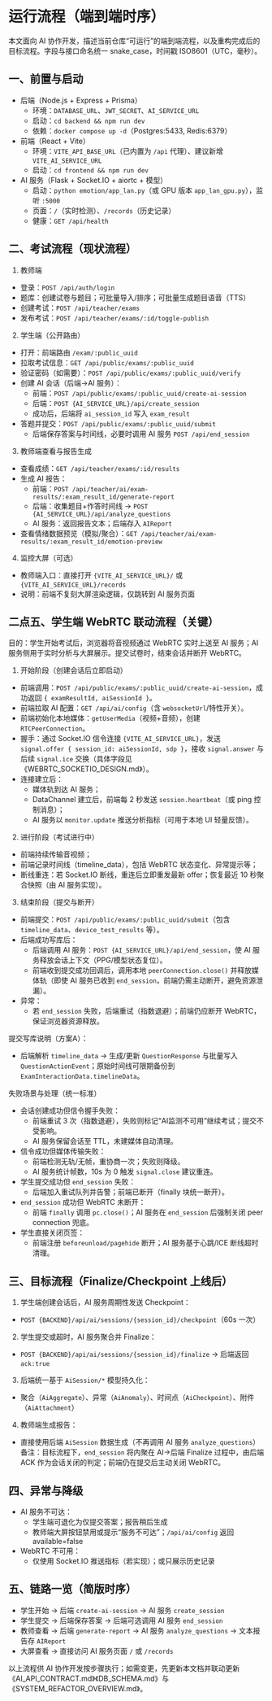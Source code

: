# 运行流程（端到端时序）

本文面向 AI 协作开发，描述当前仓库“可运行”的端到端流程，以及重构完成后的目标流程。字段与接口命名统一 snake_case，时间戳 ISO8601（UTC，毫秒）。

## 一、前置与启动
- 后端（Node.js + Express + Prisma）
  - 环境：`DATABASE_URL`、`JWT_SECRET`、`AI_SERVICE_URL`
  - 启动：`cd backend && npm run dev`
  - 依赖：`docker compose up -d`（Postgres:5433, Redis:6379）
- 前端（React + Vite）
  - 环境：`VITE_API_BASE_URL`（已内置为 `/api` 代理）、建议新增 `VITE_AI_SERVICE_URL`
  - 启动：`cd frontend && npm run dev`
- AI 服务（Flask + Socket.IO + aiortc + 模型）
  - 启动：`python emotion/app_lan.py`（或 GPU 版本 `app_lan_gpu.py`），监听 `:5000`
  - 页面：`/`（实时检测）、`/records`（历史记录）
  - 健康：`GET /api/health`

## 二、考试流程（现状流程）
1) 教师端
- 登录：`POST /api/auth/login`
- 题库：创建试卷与题目；可批量导入/排序；可批量生成题目语音（TTS）
- 创建考试：`POST /api/teacher/exams`
- 发布考试：`POST /api/teacher/exams/:id/toggle-publish`

2) 学生端（公开路由）
- 打开：前端路由 `/exam/:public_uuid`
- 拉取考试信息：`GET /api/public/exams/:public_uuid`
- 验证密码（如需要）：`POST /api/public/exams/:public_uuid/verify`
- 创建 AI 会话（后端→AI 服务）：
  - 前端：`POST /api/public/exams/:public_uuid/create-ai-session`
  - 后端：`POST {AI_SERVICE_URL}/api/create_session`
  - 成功后，后端将 `ai_session_id` 写入 `exam_result`
- 答题并提交：`POST /api/public/exams/:public_uuid/submit`
  - 后端保存答案与时间线，必要时调用 AI 服务 `POST /api/end_session`

3) 教师端查看与报告生成
- 查看成绩：`GET /api/teacher/exams/:id/results`
- 生成 AI 报告：
  - 前端：`POST /api/teacher/ai/exam-results/:exam_result_id/generate-report`
  - 后端：收集题目+作答时间线 → `POST {AI_SERVICE_URL}/api/analyze_questions`
  - AI 服务：返回报告文本；后端存入 `AIReport`
- 查看情绪数据预览（模拟/聚合）：`GET /api/teacher/ai/exam-results/:exam_result_id/emotion-preview`

4) 监控大屏（可选）
- 教师端入口：直接打开 `{VITE_AI_SERVICE_URL}/` 或 `{VITE_AI_SERVICE_URL}/records`
- 说明：前端不复刻大屏渲染逻辑，仅跳转到 AI 服务页面

## 二点五、学生端 WebRTC 联动流程（关键）

目的：学生开始考试后，浏览器将音视频通过 WebRTC 实时上送至 AI 服务；AI 服务侧用于实时分析与大屏展示。提交试卷时，结束会话并断开 WebRTC。

1) 开始阶段（创建会话后立即启动）
- 前端调用：`POST /api/public/exams/:public_uuid/create-ai-session`，成功返回 `{ examResultId, aiSessionId }`。
- 前端拉取 AI 配置：`GET /api/ai/config`（含 `websocketUrl`/特性开关）。
- 前端初始化本地媒体：`getUserMedia`（视频+音频），创建 `RTCPeerConnection`。
- 握手：通过 Socket.IO 信令连接 `{VITE_AI_SERVICE_URL}`，发送 `signal.offer { session_id: aiSessionId, sdp }`，接收 `signal.answer` 与后续 `signal.ice` 交换（具体字段见《WEBRTC_SOCKETIO_DESIGN.md》）。
- 连接建立后：
  - 媒体轨到达 AI 服务；
  - DataChannel 建立后，前端每 2 秒发送 `session.heartbeat`（或 ping 控制消息）；
  - AI 服务以 `monitor.update` 推送分析指标（可用于本地 UI 轻量反馈）。

2) 进行阶段（考试进行中）
- 前端持续传输音视频；
- 前端记录时间线（timeline_data），包括 WebRTC 状态变化、异常提示等；
- 断线重连：若 Socket.IO 断线，重连后立即重发最新 offer；恢复最近 10 秒聚合快照（由 AI 服务实现）。

3) 结束阶段（提交与断开）
- 前端提交：`POST /api/public/exams/:public_uuid/submit`（包含 `timeline_data`、`device_test_results` 等）。
- 后端成功写库后：
  - 后端调用 AI 服务：`POST {AI_SERVICE_URL}/api/end_session`，使 AI 服务释放会话上下文（PPG/模型状态复位）。
  - 前端收到提交成功回调后，调用本地 `peerConnection.close()` 并释放媒体轨（即使 AI 服务已收到 `end_session`，前端仍需主动断开，避免资源泄漏）。
- 异常：
  - 若 `end_session` 失败，后端重试（指数退避）；前端仍应断开 WebRTC，保证浏览器资源释放。

提交写库说明（方案A）：
- 后端解析 `timeline_data` → 生成/更新 `QuestionResponse` 与批量写入 `QuestionActionEvent`；原始时间线可限期备份到 `ExamInteractionData.timelineData`。

失败场景与处理（统一标准）
- 会话创建成功但信令握手失败：
  - 前端重试 3 次（指数退避），失败则标记“AI监测不可用”继续考试；提交不受影响。
  - AI 服务保留会话至 TTL，未建媒体自动清理。
- 信令成功但媒体传输失败：
  - 前端检测无轨/无帧，重协商一次；失败则降级。
  - AI 服务统计帧数，10s 为 0 触发 `signal.close` 建议重连。
- 学生提交成功但 `end_session` 失败：
  - 后端加入重试队列并告警；前端已断开（finally 块统一断开）。
- `end_session` 成功但 WebRTC 未断开：
  - 前端 `finally` 调用 `pc.close()`；AI 服务在 `end_session` 后强制关闭 peer connection 兜底。
- 学生直接关闭页签：
  - 前端注册 `beforeunload/pagehide` 断开；AI 服务基于心跳/ICE 断线超时清理。

## 三、目标流程（Finalize/Checkpoint 上线后）
1) 学生端创建会话后，AI 服务周期性发送 Checkpoint：
- `POST {BACKEND}/api/ai/sessions/{session_id}/checkpoint`（60s 一次）
2) 学生提交或超时，AI 服务聚合并 Finalize：
- `POST {BACKEND}/api/ai/sessions/{session_id}/finalize` → 后端返回 `ack:true`
3) 后端统一基于 `AiSession/*` 模型持久化：
- 聚合（`AiAggregate`）、异常（`AiAnomaly`）、时间点（`AiCheckpoint`）、附件（`AiAttachment`）
4) 教师端生成报告：
- 直接使用后端 `AiSession` 数据生成（不再调用 AI 服务 `analyze_questions`）
备注：目标流程下，`end_session` 将内聚在 AI→后端 Finalize 过程中，由后端 ACK 作为会话关闭的判定；前端仍在提交后主动关闭 WebRTC。

## 四、异常与降级
- AI 服务不可达：
  - 学生端可退化为仅提交答案；报告稍后生成
  - 教师端大屏按钮禁用或提示“服务不可达”；`/api/ai/config` 返回 available=false
- WebRTC 不可用：
  - 仅使用 Socket.IO 推送指标（若实现）；或只展示历史记录

## 五、链路一览（简版时序）
- 学生开始 → 后端 `create-ai-session` → AI 服务 `create_session`
- 学生提交 → 后端保存答案 → 后端可选调用 AI 服务 `end_session`
- 教师查看 → 后端 `generate-report` → AI 服务 `analyze_questions` → 文本报告存 `AIReport`
- 大屏查看 → 直接访问 AI 服务页面 `/` 或 `/records`

以上流程供 AI 协作开发按步骤执行；如需变更，先更新本文档并联动更新《AI_API_CONTRACT.md》《DB_SCHEMA.md》与《SYSTEM_REFACTOR_OVERVIEW.md》。
